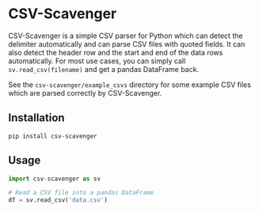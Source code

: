 # CSV-Scavenger

CSV-Scavenger is a simple CSV parser for Python which can detect the delimiter automatically and can parse CSV files with quoted fields. It can also detect the header row and the start and end of the data rows automatically. For most use cases, you can simply call ```sv.read_csv(filename)``` and get a pandas DataFrame back.

See the ```csv-scavenger/example_csvs``` directory for some example CSV files which are parsed correctly by CSV-Scavenger.

## Installation

```text
pip install csv-scavenger
```

## Usage

```python
import csv-scavenger as sv

# Read a CSV file into a pandas DataFrame
df = sv.read_csv('data.csv')
```
